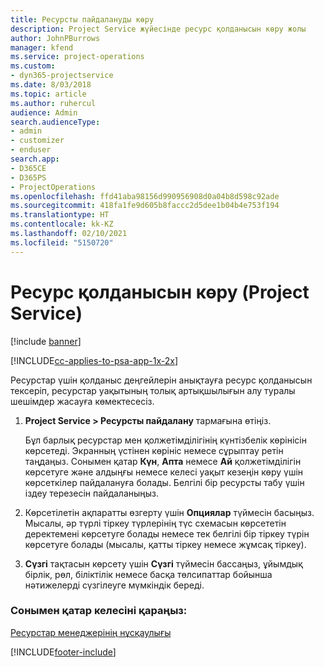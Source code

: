```yaml
---
title: Ресурсты пайдалануды көру
description: Project Service жүйесінде ресурс қолданысын көру жолы
author: JohnPBurrows
manager: kfend
ms.service: project-operations
ms.custom:
- dyn365-projectservice
ms.date: 8/03/2018
ms.topic: article
ms.author: ruhercul
audience: Admin
search.audienceType:
- admin
- customizer
- enduser
search.app:
- D365CE
- D365PS
- ProjectOperations
ms.openlocfilehash: ffd41aba98156d990956908d0a04b8d598c92ade
ms.sourcegitcommit: 418fa1fe9d605b8faccc2d5dee1b04b4e753f194
ms.translationtype: HT
ms.contentlocale: kk-KZ
ms.lasthandoff: 02/10/2021
ms.locfileid: "5150720"
---
```

# <a name="view-resource-utilization-project-service"></a>Ресурс қолданысын көру (Project Service)

[!include [banner](../includes/psa-now-project-operations.md)]

[!INCLUDE[cc-applies-to-psa-app-1x-2x](../includes/cc-applies-to-psa-app-1x-2x.md)]

Ресурстар үшін қолданыс деңгейлерін анықтауға ресурс қолданысын тексеріп, ресурстар уақытының толық артықшылығын алу туралы шешімдер жасауға көмектесесіз.  
  
1. **Project Service > Ресурсты пайдалану** тармағына өтіңіз. 

     Бұл барлық ресурстар мен қолжетімділігінің күнтізбелік көрінісін көрсетеді. Экранның үстінен көрініс немесе сұрыптау ретін таңдаңыз. Сонымен қатар **Күн**, **Апта** немесе **Ай** қолжетімділігін көрсетуге және алдыңғы немесе келесі уақыт кезеңін көру үшін көрсеткілер пайдалануға болады. Белгілі бір ресурсты табу үшін іздеу терезесін пайдаланыңыз.      
  
2. Көрсетілетін ақпаратты өзгерту үшін **Опциялар** түймесін басыңыз. Мысалы, әр түрлі тіркеу түрлерінің түс схемасын көрсететін деректемені көрсетуге болады немесе тек белгілі бір тіркеу түрін көрсетуге болады (мысалы, қатты тіркеу немесе жұмсақ тіркеу).  

3. **Сүзгі** тақтасын көрсету үшін **Сүзгі** түймесін бассаңыз, ұйымдық бірлік, рөл, біліктілік немесе басқа төлсипаттар бойынша нәтижелерді сүзгілеуге мүмкіндік береді.  
  
### <a name="see-also"></a>Сонымен қатар келесіні қараңыз:  
 [Ресурстар менеджерінің нұсқаулығы](../psa/resource-manager-guide.md)


[!INCLUDE[footer-include](../includes/footer-banner.md)]